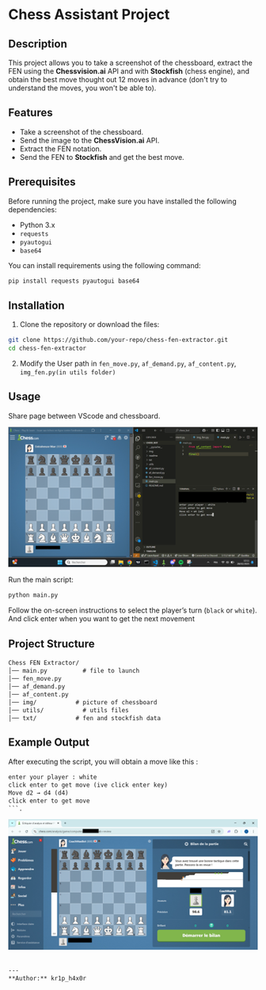 # Chess Assistant Project

## Description
This project allows you to take a screenshot of the chessboard, extract the FEN using the **Chessvision.ai** API and with **Stockfish** (chess engine), and obtain the best move thought out 12 moves in advance (don't try to understand the moves, you won't be able to).

## Features
- Take a screenshot of the chessboard.
- Send the image to the **ChessVision.ai** API.
- Extract the FEN notation.
- Send the FEN to **Stockfish** and get the best move.

## Prerequisites
Before running the project, make sure you have installed the following dependencies:

- Python 3.x
- `requests`
- `pyautogui`
- `base64`

You can install requirements using the following command:
```bash
pip install requests pyautogui base64
```

## Installation
1. Clone the repository or download the files:
```bash
git clone https://github.com/your-repo/chess-fen-extractor.git
cd chess-fen-extractor
```
2. Modify the User path in `fen_move.py`, `af_demand.py`, `af_content.py`, `img_fen.py(in utils folder)`

## Usage
Share page between VScode and chessboard.

![split vscode chess](readme/vscode.png)

Run the main script:
```bash
python main.py
```
Follow the on-screen instructions to select the player’s turn (`black` or `white`).
And click enter when you want to get the next movement

## Project Structure
```
Chess FEN Extractor/
│── main.py          # file to launch
│── fen_move.py
│── af_demand.py
│── af_content.py
│── img/           # picture of chessboard
│── utils/           # utils files
│── txt/           # fen and stockfish data
```

## Example Output
After executing the script, you will obtain a move like this :
```
enter your player : white
click enter to get move (ive click enter key)
Move d2 → d4 (d4)
click enter to get move
```.

```
![final part](readme/result.png)
```

---
**Author:** kr1p_h4x0r
